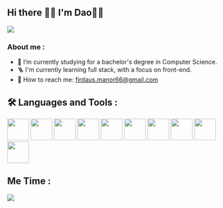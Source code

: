 ## Hi there 👋🏼 I'm Dao🌟👀

<img src="https://user-images.githubusercontent.com/122346708/213785967-988405b6-03d0-4301-83f1-b97452ad7041.gif"/>


### About me :

- 🍨 I’m currently studying for a bachelor's degree in Computer Science.
- 🪜 I'm currently learning full stack, with a focus on front-end.
- 📧 How to reach me: firdaus.manor66@gmail.com


## 🛠️ Languages and Tools :

<img src="https://user-images.githubusercontent.com/122346708/213784388-d6be1c02-583a-4049-8864-f33e3dfa8ec2.png" width="50" height="50"/> <img src="https://user-images.githubusercontent.com/122346708/213784307-038523f1-8fcc-47e2-8d16-b9c14d0a3eb9.png" width="50" height="50"/> <img src="https://user-images.githubusercontent.com/122346708/213784476-69e75cf2-3d3c-4b84-8d0e-df5d58c70a8f.png" width="50" height="50"/> <img src="https://user-images.githubusercontent.com/122346708/213784491-ef7580fc-f0f6-469c-b4b2-5683c88576d0.png" width="50" height="50"/> <img src="https://user-images.githubusercontent.com/122346708/213784525-b9469971-571e-40e4-a322-7b9db9e61732.png" width="50" height="50"/> <img src="https://user-images.githubusercontent.com/122346708/213784543-18f1574e-7244-4272-a0bc-19d090fc894e.png" width="50" height="50"/> <img src="https://user-images.githubusercontent.com/122346708/213789129-fdcbf84a-9a12-41e7-b78a-534aee5b8f1b.png" width="50" height="50"/> <img src="https://user-images.githubusercontent.com/122346708/213789161-b2e595e4-776e-4acf-a2e1-c169b5d67df1.png" width="50" height="50"/> <img src="https://user-images.githubusercontent.com/122346708/213788773-2bd59be8-375f-4844-8c89-b938ded67aea.png" width="50" height="50"/> <img src="https://user-images.githubusercontent.com/122346708/213784580-65cbc9dc-2b1a-4c01-ac2a-2b2d07b9368a.png" width="50" height="50"/>


## Me Time :

<img src="https://user-images.githubusercontent.com/122346708/213794739-c7da6f36-9a13-41a6-b6a9-65056b95f861.gif" align="center"/>

